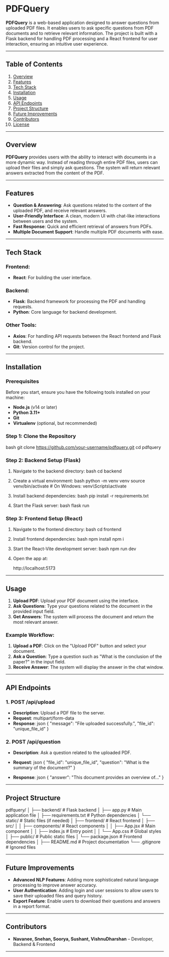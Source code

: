 # PDFQuery

**PDFQuery** is a web-based application designed to answer questions from uploaded PDF files. It enables users to ask specific questions from PDF documents and to retrieve relevant information. The project is built with a Flask backend for handling PDF processing and a React frontend for user interaction, ensuring an intuitive user experience.

---

## Table of Contents
1. [Overview](#overview)
2. [Features](#features)
3. [Tech Stack](#tech-stack)
4. [Installation](#installation)
5. [Usage](#usage)
6. [API Endpoints](#api-endpoints)
7. [Project Structure](#project-structure)
8. [Future Improvements](#future-improvements)
9. [Contributors](#contributors)
10. [License](#license)

---

## Overview

**PDFQuery** provides users with the ability to interact with documents in a more dynamic way. Instead of reading through entire PDF files, users can upload their files and simply ask questions. The system will return relevant answers extracted from the content of the PDF.

---

## Features

- **Question & Answering**: Ask questions related to the content of the uploaded PDF, and receive relevant answers.
- **User-Friendly Interface**: A clean, modern UI with chat-like interactions between users and the system.
- **Fast Response**: Quick and efficient retrieval of answers from PDFs.
- **Multiple Document Support**: Handle multiple PDF documents with ease.

---

## Tech Stack

### Frontend:
- **React**: For building the user interface.
  
### Backend:
- **Flask**: Backend framework for processing the PDF and handling requests.
- **Python**: Core language for backend development.


### Other Tools:
- **Axios**: For handling API requests between the React frontend and Flask backend.
- **Git**: Version control for the project.

---

## Installation

### Prerequisites

Before you start, ensure you have the following tools installed on your machine:

- **Node.js** (v14 or later)
- **Python 3.11+**
- **Git**
- **Virtualenv** (optional, but recommended)

### Step 1: Clone the Repository
bash
git clone https://github.com/your-username/pdfquery.git
cd pdfquery


### Step 2: Backend Setup (Flask)
1. Navigate to the backend directory:
   bash
   cd backend
   

2. Create a virtual environment:
   bash
   python -m venv venv
   source venv/bin/activate  # On Windows: venv\Scripts\activate
   

3. Install backend dependencies:
   bash
   pip install -r requirements.txt
   

4. Start the Flask server:
   bash
   flask run
   

### Step 3: Frontend Setup (React)
1. Navigate to the frontend directory:
   bash
   cd frontend
   

2. Install frontend dependencies:
   bash
   npm install
   npm i
   

3. Start the React-Vite development server:
   bash
   npm run dev
   

4. Open the app at:
   
   http://localhost:5173
   

---

## Usage

1. **Upload PDF**: Upload your PDF document using the interface.
2. **Ask Questions**: Type your questions related to the document in the provided input field.
3. **Get Answers**: The system will process the document and return the most relevant answer.

### Example Workflow:

1. **Upload a PDF**: Click on the "Upload PDF" button and select your document.
2. **Ask a Question**: Type a question such as "What is the conclusion of the paper?" in the input field.
3. **Receive Answer**: The system will display the answer in the chat window.

---

## API Endpoints

### 1. **POST /api/upload**
- **Description**: Upload a PDF file to the server.
- **Request**: multipart/form-data
- **Response**: 
  json
  {
    "message": "File uploaded successfully.",
    "file_id": "unique_file_id"
  }
  

### 2. **POST /api/question**
- **Description**: Ask a question related to the uploaded PDF.
- **Request**: 
  json
  {
    "file_id": "unique_file_id",
    "question": "What is the summary of the document?"
  }
  
- **Response**:
  json
  {
    "answer": "This document provides an overview of..."
  }
  

---

## Project Structure


pdfquery/
│
├── backend/                  # Flask backend
│   ├── app.py                # Main application file
│   ├── requirements.txt      # Python dependencies
│   └── static/               # Static files (if needed)
│
├── frontend/                 # React frontend
│   ├── src/
│   │   ├── components/       # React components
│   │   ├── App.jsx           # Main component
│   │   ├── index.js          # Entry point
│   │   └── App.css           # Global styles
│   ├── public/               # Public static files
│   └── package.json          # Frontend dependencies
│
├── README.md                 # Project documentation
└── .gitignore                # Ignored files



---

## Future Improvements

- **Advanced NLP Features**: Adding more sophisticated natural language processing to improve answer accuracy.
- **User Authentication**: Adding login and user sessions to allow users to save their uploaded files and query history.
- **Export Feature**: Enable users to download their questions and answers in a report format.

---

## Contributors

- **Navanee, Snehan, Soorya, Sushant, VishnuDharshan** – Developer, Backend & Frontend
---
